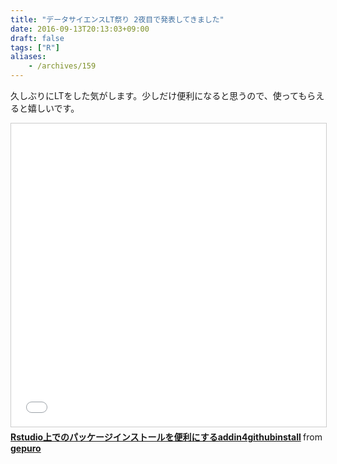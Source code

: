 ```yaml
---
title: "データサイエンスLT祭り 2夜目で発表してきました"
date: 2016-09-13T20:13:03+09:00
draft: false
tags: ["R"]
aliases:
    - /archives/159
---
```


久しぶりにLTをした気がします。少しだけ便利になると思うので、使ってもらえると嬉しいです。

<iframe src="//www.slideshare.net/slideshow/embed_code/key/cBPffWqv3tp1zJ" width="595" height="485" frameborder="0" marginwidth="0" marginheight="0" scrolling="no" style="border:1px solid #CCC; border-width:1px; margin-bottom:5px; max-width: 100%;" allowfullscreen> </iframe> <div style="margin-bottom:5px"> <strong> <a href="//www.slideshare.net/gepuro/rstudioaddin4githubinstall" title="Rstudio上でのパッケージインストールを便利にするaddin4githubinstall" target="_blank">Rstudio上でのパッケージインストールを便利にするaddin4githubinstall</a> </strong> from <strong><a href="//www.slideshare.net/gepuro" target="_blank">gepuro </a></strong> </div>

